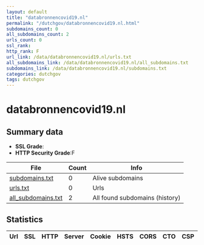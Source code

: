 ```yaml
---
layout: default
title: "databronnencovid19.nl"
permalink: "/dutchgov/databronnencovid19.nl.html"
subdomains_count: 0
all_subdomains_count: 2
urls_count: 0
ssl_rank: 
http_rank: F
url_link: /data/databronnencovid19.nl/urls.txt
all_subdomains_link: /data/databronnencovid19.nl/all_subdomains.txt
subdomains_link: /data/databronnencovid19.nl/subdomains.txt
categories: dutchgov
tags: dutchgov
---
```



# databronnencovid19.nl
## Summary data


 - **SSL Grade**:
 - **HTTP Security Grade**:F


| File       | Count | Info |
|------------|-------|------|
|[subdomains.txt](/DutchGovScope/data/databronnencovid19.nl/subdomains.txt)|0|Alive subdomains|
|[urls.txt](/DutchGovScope/data/databronnencovid19.nl/urls.txt)|0|Urls|
|[all_subdomains.txt](/DutchGovScope/data/databronnencovid19.nl/all_subdomains.txt)|2|All found subdomains (history)|


## Statistics


| Url | SSL | HTTP | Server | Cookie | HSTS | CORS | CTO | CSP | XFO | XXP | RP |FP| Tech |Title |
|--------|-------|-------|------|------|------|------|------|------|------|------|------|------|------|------|

